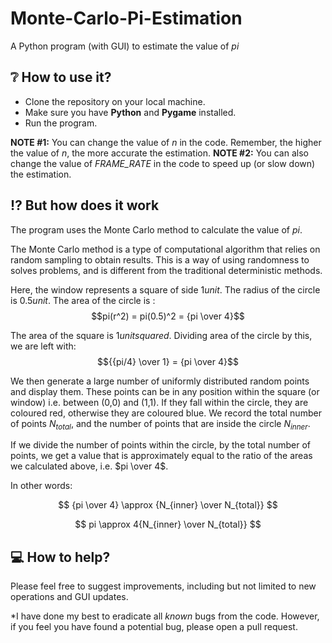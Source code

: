 # Monte-Carlo-Pi-Estimation

A Python program (with GUI) to estimate the value of $pi$

## :grey_question: How to use it?
- Clone the repository on your local machine.
- Make sure you have **Python** and **Pygame** installed.
- Run the program. 

**NOTE #1:** You can change the value of *n* in the code. Remember, the higher the value of *n*, the more accurate the estimation. 
**NOTE #2:** You can also change the value of *FRAME_RATE* in the code to speed up (or slow down) the estimation.

## :interrobang: But how does it work
The program uses the Monte Carlo method to calculate the value of $pi$. 

The Monte Carlo method is a type of computational algorithm that relies on random sampling to obtain results. This is a way of using randomness to solves problems, and is different from the traditional deterministic methods.

Here, the window represents a square of side $1 unit$. The radius of the circle is $0.5 unit$. The area of the circle is :
$$pi(r^2) = pi(0.5)^2 = {pi \over 4}$$

The area of the square is $1 unit squared$. Dividing area of the circle by this, we are left with:
$${{pi/4} \over 1} = {pi \over 4}$$

We then generate a large number of uniformly distributed random points and display them. These points can be in any position within the square (or window) i.e. between (0,0) and (1,1). If they fall within the circle, they are coloured red, otherwise they are coloured blue. We record the total number of points $N_{total}$, and the number of points that are inside the circle $N_{inner}$. 

If we divide the number of points within the circle, by the total number of points, we get a value that is approximately equal to the ratio of the areas we calculated above, i.e. $pi \over 4$.

In other words:

$$ {pi \over 4} \approx {N_{inner} \over N_{total}} $$

$$ pi \approx 4{N_{inner} \over N_{total}} $$
## :computer: How to help?
Please feel free to suggest improvements, including but not limited to new operations and GUI updates.

*I have done my best to eradicate all _known_ bugs from the code. However, if you feel you have found a potential bug, please open a pull request.
